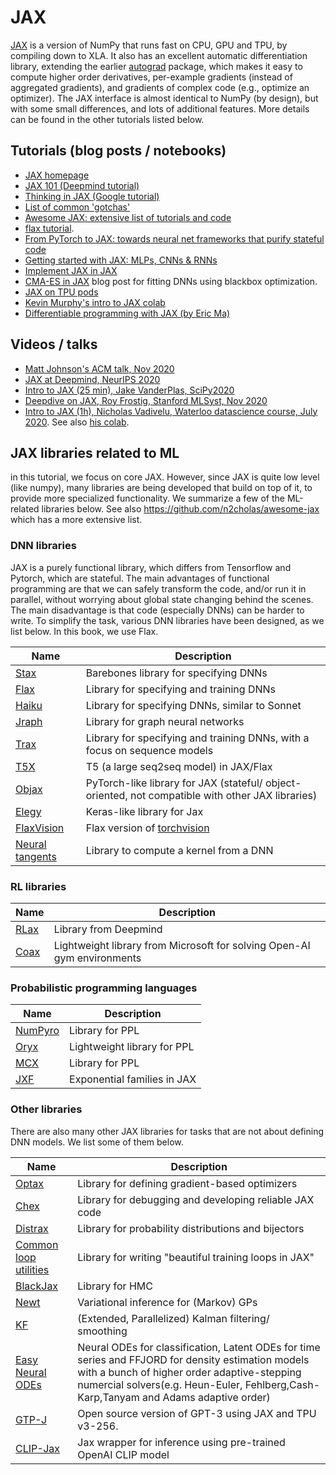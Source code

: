# JAX 


[JAX](https://github.com/google/jax) is a  version of NumPy that runs fast on CPU, GPU and TPU, by compiling down to XLA. It also has an excellent automatic differentiation library, extending the earlier [autograd](https://github.com/hips/autograd) package, which makes it easy to compute higher order derivatives, per-example gradients (instead of aggregated gradients), and gradients of complex code (e.g., optimize an optimizer).
The JAX interface is almost identical to NumPy (by design), but with some small differences, and lots of additional features.
 More details can be found in the other tutorials listed below.

## Tutorials (blog posts / notebooks)

- [JAX homepage](https://github.com/google/jax)
- [JAX 101 (Deepmind tutorial)](https://jax.readthedocs.io/en/latest/jax-101/index.html)
- [Thinking in JAX (Google tutorial)](https://colab.research.google.com/github/google/jax/blob/master/docs/notebooks/thinking_in_jax.ipynb)
- [List of common 'gotchas'](https://github.com/google/jax#current-gotchas)
- [Awesome JAX: extensive list of tutorials and code](https://github.com/n2cholas/awesome-jax)
- [flax tutorial](https://flax.readthedocs.io/en/latest/notebooks/jax_for_the_impatient.html).
- [From PyTorch to JAX: towards neural net frameworks that purify stateful code](https://sjmielke.com/jax-purify.htm)
- [Getting started with JAX: MLPs, CNNs & RNNs](https://roberttlange.github.io/posts/2020/03/blog-post-10/)
- [Implement JAX in JAX](https://jax.readthedocs.io/en/latest/autodidax.html)
- [CMA-ES in JAX](https://roberttlange.github.io/posts/2021/02/cma-es-jax/) blog post for fitting DNNs using blackbox optimization.
- [JAX on TPU pods](http://matpalm.com/blog/ymxb_pod_slice/)
- [Kevin Murphy's intro to JAX colab](https://colab.research.google.com/github/probml/pyprobml/blob/master/notebooks/jax_intro.ipynb)
- [Differentiable programming with JAX (by Eric Ma)](https://ericmjl.github.io/dl-workshop/)

## Videos / talks

- [Matt Johnson's ACM talk, Nov 2020](https://www.youtube.com/watch?v=BzuEGdGHKjc)
- [JAX at Deepmind, NeurIPS 2020](https://www.youtube.com/watch?v=iDxJxIyzSiM)
- [Intro to JAX (25 min), Jake VanderPlas, SciPy2020](https://www.youtube.com/watch?v=z-WSrQDXkuM&t=6s)
- [Deepdive on JAX, Roy Frostig, Stanford MLSyst, Nov 2020](https://www.youtube.com/watch?v=mbUwCPiqZBM)
- [Intro to JAX (1h), Nicholas Vadivelu, Waterloo datascience course, July 2020](https://www.youtube.com/watch?v=QkmKfzxbCLQ&t=2583s). See also [his colab](https://github.com/n2cholas/dsc-workshops/blob/master/JAX_Demo.ipynb).

## JAX libraries related to ML

in this tutorial, we focus on core JAX.
However, since JAX is quite low level (like numpy), many libraries are being developed
that build on top of it, to provide more specialized functionality.
We summarize a few of the ML-related libraries below.
See also https://github.com/n2cholas/awesome-jax which has a more extensive list.

### DNN libraries

JAX is a purely functional library, which differs from Tensorflow and
Pytorch, which are stateful. The main advantages of functional programming
are that  we can safely transform the code, and/or run it in parallel, without worrying about
global state changing behind the scenes. The main disadvantage is that code (especially DNNs) can be harder to write.
To simplify the task, various DNN libraries have been designed, as we list below. In this book, we use Flax.

|Name|Description|
|----|----|
|[Stax](https://github.com/google/jax/blob/master/jax/experimental/stax.py)|Barebones library for specifying DNNs|
|[Flax](https://github.com/google/flax)|Library for specifying and training DNNs|
|[Haiku](https://github.com/deepmind/dm-haiku)|Library for specifying DNNs, similar to Sonnet|
|[Jraph](https://github.com/deepmind/jraph)| Library for graph neural networks|
|[Trax](https://github.com/google/trax)|Library for specifying and training DNNs, with a focus on sequence models|
|[T5X](https://github.com/google-research/google-research/tree/master/flax_models/t5x)|  T5 (a large seq2seq model) in JAX/Flax | 
|[Objax](https://github.com/google/objax)|PyTorch-like library for JAX (stateful/ object-oriented, not compatible with other JAX libraries)|
|[Elegy](https://github.com/poets-ai/elegy)|Keras-like library for Jax|
|[FlaxVision](https://github.com/rolandgvc/flaxvision)|Flax version of [torchvision](https://github.com/pytorch/vision)|
|[Neural tangents](https://github.com/google/neural-tangents)|Library to compute a kernel from a DNN|

### RL libraries

|Name|Description|
|----|----|
|[RLax](https://github.com/deepmind/rlax)|Library from Deepmind|
|[Coax](https://github.com/microsoft/coax)|Lightweight library from Microsoft for solving Open-AI gym environments|

### Probabilistic programming languages


|Name|Description|
|----|----|
|[NumPyro](https://github.com/pyro-ppl/numpyro)|Library for PPL|
|[Oryx](https://github.com/tensorflow/probability/tree/master/spinoffs/oryx)|Lightweight library for PPL|
|[MCX](https://github.com/rlouf/mcx)| Library for PPL |
|[JXF](https://github.com/lindermanlab/jxf) | Exponential families in JAX|

### Other libraries

There are also many other JAX libraries for tasks that are not about defining DNN models. We list some of them below.

|Name|Description|
|----|----|
|[Optax](https://github.com/deepmind/optax)|Library for defining gradient-based optimizers|
|[Chex](https://github.com/deepmind/chex)|Library for debugging and developing reliable JAX code|
|[Distrax](https://github.com/deepmind/distrax)| Library for probability distributions and bijectors|
|[Common loop utilities](https://github.com/google/CommonLoopUtils) |Library for writing "beautiful training loops in JAX"|
|[BlackJax](https://github.com/blackjax-devs/blackjax)| Library for HMC|
|[Newt](https://github.com/AaltoML/Newt/)| Variational inference for (Markov) GPs|
|[KF](https://github.com/EEA-sensors/parallel-non-linear-gaussian-smoothers)| (Extended, Parallelized) Kalman filtering/ smoothing |
|[Easy Neural ODEs](https://github.com/jacobjinkelly/easy-neural-ode)| Neural ODEs for classification, Latent ODEs for time series and FFJORD for density estimation models with a bunch of higher order adaptive-stepping numercial solvers(e.g. Heun-Euler, Fehlberg,Cash-Karp,Tanyam and Adams adaptive order)|
|[GTP-J](https://arankomatsuzaki.wordpress.com/2021/06/04/gpt-j/)| Open source version of GPT-3 using JAX and TPU v3-256.|
|[CLIP-Jax](https://github.com/kingoflolz/CLIP_JAX) | Jax wrapper for inference using pre-trained OpenAI CLIP model |

